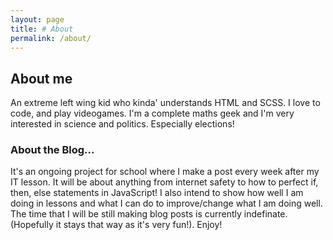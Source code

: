 ```yaml
---
layout: page
title: # About
permalink: /about/
---
```


<h2>About me</h2>

An extreme left wing kid who kinda' understands HTML and SCSS. I love to code, and play videogames. I'm a complete maths geek and I'm very interested in science and politics. Especially elections!

<h3>About the Blog...</h3>

It's an ongoing project for school where I make a post every week after my IT lesson. It will be about anything from internet safety to how to perfect if, then, else statements in JavaScript! I also intend to show how well I am doing in lessons and what I can do to improve/change what I am doing well. The time that I will be still making blog posts is currently indefinate. (Hopefully it stays that way as it's very fun!). Enjoy!
